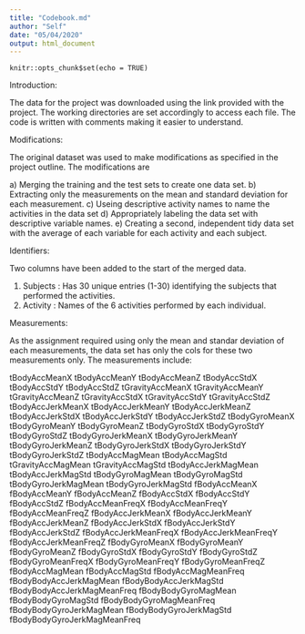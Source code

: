 ```yaml
---
title: "Codebook.md"
author: "Self"
date: "05/04/2020"
output: html_document
---
```


```{r setup, include=FALSE}
knitr::opts_chunk$set(echo = TRUE)
```

Introduction:

The data for the project was downloaded using the link provided with the project. The working directories are set accordingly to access each file. 
The code is written with comments making it easier to understand. 

Modifications:

The original dataset was used to make modifications as specified in the project outline. The modifications are

a) Merging the training and the test sets to create one data set.
b) Extracting only the measurements on the mean and standard deviation for each measurement.
c) Useing descriptive activity names to name the activities in the data set
d) Appropriately labeling the data set with descriptive variable names.
e) Creating a second, independent tidy data set with the average of each variable for each activity and each subject.

Identifiers:

Two columns have been added to the start of the merged data. 

1) Subjects : Has 30 unique entries (1-30) identifying the subjects that performed the activities.
2) Activity : Names of the 6 activities performed by each individual. 

Measurements: 

As the assignment required using only the mean and standar deviation of each measurements, the data set has only the cols for these two measurements only. 
The measurements include:

tBodyAccMeanX
tBodyAccMeanY
tBodyAccMeanZ
tBodyAccStdX
tBodyAccStdY
tBodyAccStdZ
tGravityAccMeanX
tGravityAccMeanY
tGravityAccMeanZ
tGravityAccStdX
tGravityAccStdY
tGravityAccStdZ
tBodyAccJerkMeanX
tBodyAccJerkMeanY
tBodyAccJerkMeanZ
tBodyAccJerkStdX
tBodyAccJerkStdY
tBodyAccJerkStdZ
tBodyGyroMeanX
tBodyGyroMeanY
tBodyGyroMeanZ
tBodyGyroStdX
tBodyGyroStdY
tBodyGyroStdZ
tBodyGyroJerkMeanX
tBodyGyroJerkMeanY
tBodyGyroJerkMeanZ
tBodyGyroJerkStdX
tBodyGyroJerkStdY
tBodyGyroJerkStdZ
tBodyAccMagMean
tBodyAccMagStd
tGravityAccMagMean
tGravityAccMagStd
tBodyAccJerkMagMean
tBodyAccJerkMagStd
tBodyGyroMagMean
tBodyGyroMagStd
tBodyGyroJerkMagMean
tBodyGyroJerkMagStd
fBodyAccMeanX
fBodyAccMeanY
fBodyAccMeanZ
fBodyAccStdX
fBodyAccStdY
fBodyAccStdZ
fBodyAccMeanFreqX
fBodyAccMeanFreqY
fBodyAccMeanFreqZ
fBodyAccJerkMeanX
fBodyAccJerkMeanY
fBodyAccJerkMeanZ
fBodyAccJerkStdX
fBodyAccJerkStdY
fBodyAccJerkStdZ
fBodyAccJerkMeanFreqX
fBodyAccJerkMeanFreqY
fBodyAccJerkMeanFreqZ
fBodyGyroMeanX
fBodyGyroMeanY
fBodyGyroMeanZ
fBodyGyroStdX
fBodyGyroStdY
fBodyGyroStdZ
fBodyGyroMeanFreqX
fBodyGyroMeanFreqY
fBodyGyroMeanFreqZ
fBodyAccMagMean
fBodyAccMagStd
fBodyAccMagMeanFreq
fBodyBodyAccJerkMagMean
fBodyBodyAccJerkMagStd
fBodyBodyAccJerkMagMeanFreq
fBodyBodyGyroMagMean
fBodyBodyGyroMagStd
fBodyBodyGyroMagMeanFreq
fBodyBodyGyroJerkMagMean
fBodyBodyGyroJerkMagStd
fBodyBodyGyroJerkMagMeanFreq
